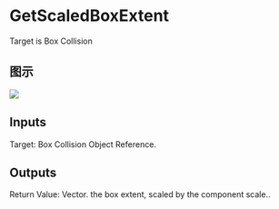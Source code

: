 # GetScaledBoxExtent

Target is Box Collision

## 图示

![]($-20221218-18225748.png)

## Inputs

Target: Box Collision Object Reference.  

## Outputs

Return Value: Vector. the box extent, scaled by the component scale..

